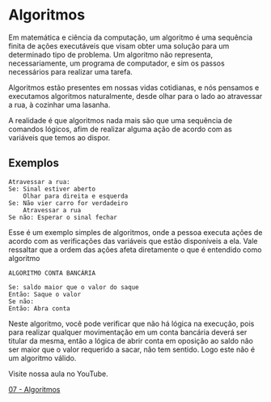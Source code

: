 # Algoritmos

Em matemática e ciência da computação, um algoritmo é uma sequência finita de ações executáveis que visam obter uma solução para um determinado tipo de problema. Um algoritmo não representa, necessariamente, um programa de computador, e sim os passos necessários para realizar uma tarefa.

Algoritmos estão presentes em nossas vidas cotidianas, e nós pensamos e executamos algoritmos naturalmente, desde olhar para o lado ao atravessar a rua, à cozinhar uma lasanha.

A realidade é que algoritmos nada mais são que uma sequência de comandos lógicos, afim de realizar alguma ação de acordo com as variáveis que temos ao dispor.

## Exemplos

```text
Atravessar a rua:
Se: Sinal estiver aberto
    Olhar para direita e esquerda
Se: Não vier carro for verdadeiro
    Atravessar a rua
Se não: Esperar o sinal fechar
```

Esse é um exemplo simples de algoritmos, onde a pessoa executa ações de acordo com as verificações das variáveis que estão disponíveis a ela. Vale ressaltar que a ordem das ações afeta diretamente o que é entendido como algoritmo

```text
ALGORITMO CONTA BANCÁRIA

Se: saldo maior que o valor do saque
Então: Saque o valor
Se não:
Então: Abra conta
```

Neste algoritmo, você pode verificar que não há lógica na execução, pois para realizar qualquer movimentação em um conta bancária deverá ser titular da mesma, então a lógica de abrir conta em oposição ao saldo não ser maior que o valor requerido a sacar, não tem sentido. Logo este não é um algoritmo válido.

Visite nossa aula no YouTube.

[07 - Algoritmos](https://www.youtube.com/watch?v=AnotcgD_vNs&t=5s)

